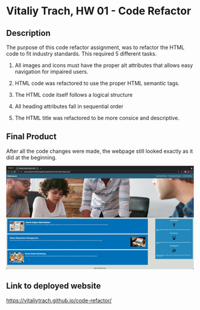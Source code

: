 # Vitaliy Trach, HW 01 - Code Refactor

## Description
The purpose of this code refactor assignment, was to refactor the HTML code to fit industry standards. This required 5 different tasks.

1. All images and icons must have the proper alt attributes that allows easy navigation for impaired users. 

2. HTML code was refactored to use the proper HTML semantic tags.

3. The HTML code itself follows a logical structure

4. All heading attributes fall in sequential order

5. The HTML title was refactored to be more consice and descriptive.

## Final Product
After all the code changes were made, the webpage still looked exactly as it did at the beginning.

![Image of website](./assets/images/mock-up.png)

## Link to deployed website
https://vitaliytrach.github.io/code-refactor/
